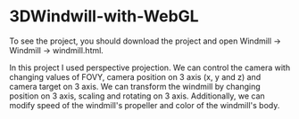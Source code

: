 # 3DWindwill-with-WebGL

To see the project, you should download the project and open Windmill -> Windmill -> windmill.html.

In this project I used perspective projection. We can control the camera with changing values of FOVY, camera position on 3 axis (x, y and z) and camera target on 3 axis. We can transform the windmill by changing position on 3 axis, scaling and rotating on 3 axis. Additionally, we can modify speed of the windmill's propeller and color of the windmill's body.
